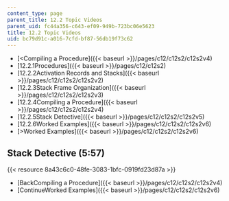 ```yaml
---
content_type: page
parent_title: 12.2 Topic Videos
parent_uid: fc44a356-c643-ef09-949b-723bc06e5623
title: 12.2 Topic Videos
uid: bc79d91c-a016-7cfd-bf87-56db19f73c62
---
```


*   [\<Compiling a Procedure]({{< baseurl >}}/pages/c12/c12s2/c12s2v4)
*   [12.2.1Procedures]({{< baseurl >}}/pages/c12/c12s2)
*   [12.2.2Activation Records and Stacks]({{< baseurl >}}/pages/c12/c12s2/c12s2v2)
*   [12.2.3Stack Frame Organization]({{< baseurl >}}/pages/c12/c12s2/c12s2v3)
*   [12.2.4Compiling a Procedure]({{< baseurl >}}/pages/c12/c12s2/c12s2v4)
*   [12.2.5Stack Detective]({{< baseurl >}}/pages/c12/c12s2/c12s2v5)
*   [12.2.6Worked Examples]({{< baseurl >}}/pages/c12/c12s2/c12s2v6)
*   [\>Worked Examples]({{< baseurl >}}/pages/c12/c12s2/c12s2v6)

Stack Detective (5:57)
----------------------

{{< resource 8a43c6c0-48fe-3083-1bfc-0919fd23d87a >}}

*   [BackCompiling a Procedure]({{< baseurl >}}/pages/c12/c12s2/c12s2v4)
*   [ContinueWorked Examples]({{< baseurl >}}/pages/c12/c12s2/c12s2v6)